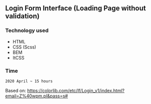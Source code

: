 ## Login Form Interface (Loading Page without validation)

### Technology used
* HTML
* CSS (Scss)
* BEM
* ItCSS

### Time

```2020 April ~ 15 hours```

Based on: https://colorlib.com/etc/lf/Login_v1/index.html?email=Z%40wpm.pl&pass=s#
